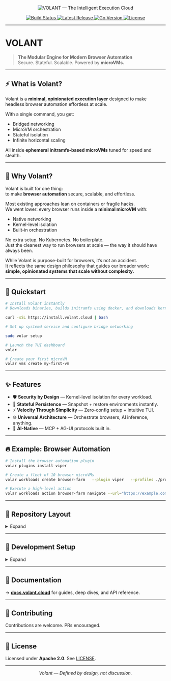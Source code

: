 <p align="center">
  <img src="banner.png" alt="VOLANT — The Intelligent Execution Cloud"/>
</p>

<p align="center">
  <a href="https://github.com/ccheshirecat/volant/actions">
    <img src="https://img.shields.io/github/actions/workflow/status/ccheshirecat/volant/ci.yml?branch=main&style=flat-square&label=tests" alt="Build Status">
  </a>
  <a href="https://github.com/ccheshirecat/volant/releases">
    <img src="https://img.shields.io/github/v/release/ccheshirecat/volant.svg?style=flat-square" alt="Latest Release">
  </a>
  <a href="https://golang.org/">
    <img src="https://img.shields.io/badge/Go-1.22+-black.svg?style=flat-square" alt="Go Version">
  </a>
  <a href="https://github.com/ccheshirecat/volant/blob/main/LICENSE">
    <img src="https://img.shields.io/badge/License-Apache_2.0-black.svg?style=flat-square" alt="License">
  </a>
</p>

---

# VOLANT

> **The Modular Engine for Modern Browser Automation**  
> Secure. Stateful. Scalable. Powered by **microVMs.**

---

## ⚡ What is Volant?

Volant is a **minimal, opinionated execution layer** designed to make  
headless browser automation effortless at scale.  

With a single command, you get:  
- Bridged networking  
- MicroVM orchestration  
- Stateful isolation  
- Infinite horizontal scaling  

All inside **ephemeral initramfs-based microVMs** tuned for speed and stealth.  

---

## 🌌 Why Volant?

Volant is built for one thing:  
to make **browser automation** secure, scalable, and effortless.  

Most existing approaches lean on containers or fragile hacks.  
We went lower: every browser runs inside a **minimal microVM** with:  
- Native networking  
- Kernel-level isolation  
- Built-in orchestration  

No extra setup. No Kubernetes. No boilerplate.  
Just the cleanest way to run browsers at scale — the way it should have always been.  

While Volant is purpose-built for browsers, it’s not an accident.  
It reflects the same design philosophy that guides our broader work:  
**simple, opinionated systems that scale without complexity.**

---

## 🚀 Quickstart

```bash
# Install Volant instantly
# Downloads binaries, builds initramfs using docker, and downloads kernel

curl -sSL https://install.volant.cloud | bash

# Set up systemd service and configure bridge networking

sudo volar setup 

# Launch the TUI dashboard
volar

# Create your first microVM
volar vms create my-first-vm
```

---

## ✨ Features

- 🛡 **Security by Design** — Kernel-level isolation for every workload.  
- 💾 **Stateful Persistence** — Snapshot + restore environments instantly.  
- ⚡ **Velocity Through Simplicity** — Zero-config setup + intuitive TUI.  
- 🌐 **Universal Architecture** — Orchestrate browsers, AI inference, anything.  
- 🤖 **AI-Native** — MCP + AG-UI protocols built in.  

---

## 🔥 Example: Browser Automation

```bash
# Install the browser automation plugin
volar plugins install viper

# Create a fleet of 10 browser microVMs
volar workloads create browser-farm   --plugin viper   --profiles ./profiles/accounts.json   --count 10

# Execute a high-level action
volar workloads action browser-farm navigate --url="https://example.com"
```

---

## 📂 Repository Layout

<details>
<summary>Expand</summary>

```

cmd/              # Entry points
volantd/        # Control plane daemon
volar/          # CLI client
volary/         # In-VM agent

internal/         # Core implementation
agent/          # Agent runtime
cli/            # Cobra CLI + Bubble Tea TUI
protocol/       # MCP + AG-UI integrations
server/         # Orchestrator, API, persistence
app/          # Application lifecycle
config/       # Config loading + validation
db/           # SQLite persistence
eventbus/     # Internal pub/sub
httpapi/      # REST + SSE endpoints
orchestrator/ # MicroVM scheduling
setup/          # Host initialization
shared/         # Logging, helpers, common utils

build/            # Image pipeline + artifacts
artifacts/
images/

Makefile          # Build + setup automation
go.mod / go.sum   # Dependencies
README.md         # This file

docs/             # Documentation
```
</details>

---

## 🧩 Development Setup

<details>
<summary>Expand</summary>

1. Install **Go 1.22+**.  
2. Export environment variables:  
   - `VOLANT_KERNEL` — path to kernel image  
   - `VOLANT_INITRAMFS` — path to initramfs bundle  
   - `VOLANT_HOST_IP` — default: `192.168.127.1`  
   - `VOLANT_RUNTIME_DIR` / `VOLANT_LOG_DIR` — sockets & logs  
3. Build binaries:  
   ```bash
   make build  
   ```  
4. Run dry-run host config:  
   ```bash
   volar setup --dry-run
   sudo volar setup
   ```  
5. Build initramfs + kernel:  
   ```bash
   ./build/images/build-initramfs.sh
   ```
</details>

---

## 📖 Documentation

→ [**docs.volant.cloud**](https://docs.volant.cloud) for guides, deep dives, and API reference.  

---

## 🤝 Contributing

Contributions are welcome. PRs encouraged.  

---

## 📜 License

Licensed under **Apache 2.0**. See [LICENSE](LICENSE).

---

<p align="center"><i>Volant — Defined by design, not discussion.</i></p>
